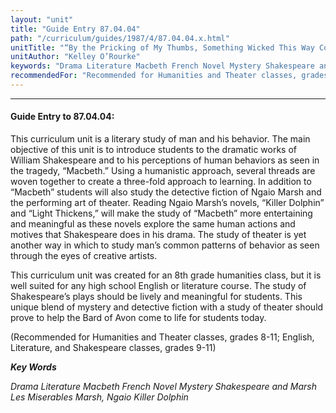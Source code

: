 ```yaml
---
layout: "unit"
title: "Guide Entry 87.04.04"
path: "/curriculum/guides/1987/4/87.04.04.x.html"
unitTitle: "“By the Pricking of My Thumbs, Something Wicked This Way Comes.” (An exploration of murder and mystery as found in the novels of Ngaio Marsh and the play, “Macbeth,” by William Shakespeare)"
unitAuthor: "Kelley O’Rourke"
keywords: "Drama Literature Macbeth French Novel Mystery Shakespeare and Marsh Les Miserables Marsh, Ngaio Killer Dolphin"
recommendedFor: "Recommended for Humanities and Theater classes, grades 8-11; English, Literature, and Shakespeare classes, grades 9-11"
---
```

<body>
<hr/>
<h4>
Guide Entry to 87.04.04:
</h4>
This curriculum unit is a literary study of man and his behavior. The main objective of this unit is to introduce students to the dramatic works of William Shakespeare and to his perceptions of human behaviors as seen in the tragedy, “Macbeth.” Using a humanistic approach, several threads are woven together to create a three-fold approach to learning. In addition to “Macbeth” students will also study the detective fiction of Ngaio Marsh and the performing art of theater. Reading Ngaio Marsh’s novels, “Killer Dolphin” and “Light Thickens,” will make the study of “Macbeth” more entertaining and meaningful as these novels explore the same human actions and motives that Shakespeare does in his drama. The study of theater is yet another way in which to study man’s common patterns of behavior as seen through the eyes of creative artists.
<p>
This curriculum unit was created for an 8th grade humanities class, but it is well suited for any high school English or literature course. The study of Shakespeare’s plays should be lively and meaningful for students. This unique blend of mystery and detective fiction with a study of theater should prove to help the Bard of Avon come to life for students today.
</p>
<p>
(Recommended for Humanities and Theater classes, grades 8-11; English, Literature, and Shakespeare classes, grades 9-11)
</p>
<p>
<b>
<i>
Key Words
</i>
</b>
<br/>
</p>
<p>
<i>
Drama Literature Macbeth French Novel Mystery Shakespeare and Marsh Les Miserables Marsh, Ngaio Killer Dolphin
</i>
</p>
</body>